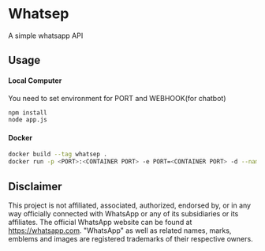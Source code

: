 # Whatsep
A simple whatsapp API

## Usage

#### Local Computer
You need to set environment for PORT and WEBHOOK(for chatbot)

```bash
npm install
node app.js
```

#### Docker
```bash
docker build --tag whatsep .
docker run -p <PORT>:<CONTAINER PORT> -e PORT=<CONTAINER PORT> -d --name absen whatsep
```

## Disclaimer
This project is not affiliated, associated, authorized, endorsed by, or in any way officially connected with WhatsApp or any of its subsidiaries or its affiliates. The official WhatsApp website can be found at https://whatsapp.com. "WhatsApp" as well as related names, marks, emblems and images are registered trademarks of their respective owners.
